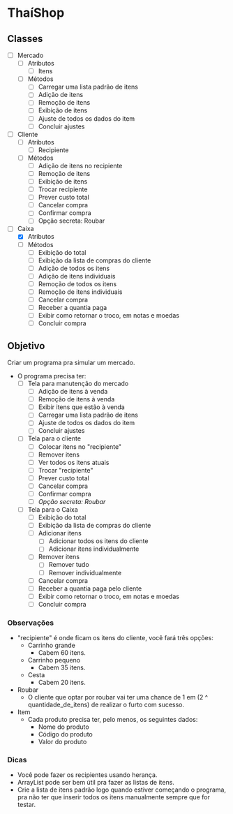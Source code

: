 # ThaíShop

## Classes

- [ ] Mercado
  - [ ] Atributos
    - [ ] Itens
  - [ ] Métodos
    - [ ] Carregar uma lista padrão de itens
    - [ ] Adição de itens
    - [ ] Remoção de itens
    - [ ] Exibição de itens
    - [ ] Ajuste de todos os dados do item
    - [ ] Concluir ajustes
- [ ] Cliente
  - [ ] Atributos
    - [ ] Recipiente
  - [ ] Métodos
    - [ ] Adição de itens no recipiente
    - [ ] Remoção de itens
    - [ ] Exibição de itens
    - [ ] Trocar recipiente
    - [ ] Prever custo total
    - [ ] Cancelar compra
    - [ ] Confirmar compra
    - [ ] Opção secreta: Roubar
- [ ] Caixa
  - [x] Atributos
  - [ ] Métodos
    - [ ] Exibição do total
    - [ ] Exibição da lista de compras do cliente
    - [ ] Adição de todos os itens
    - [ ] Adição de itens individuais
    - [ ] Remoção de todos os itens
    - [ ] Remoção de itens individuais
    - [ ] Cancelar compra
    - [ ] Receber a quantia paga
    - [ ] Exibir como retornar o troco, em notas e moedas
    - [ ] Concluir compra

## Objetivo

Criar um programa pra simular um mercado.

- O programa precisa ter:
  - [ ] Tela para manutenção do mercado
    - [ ] Adição de itens à venda
    - [ ] Remoção de itens à venda
    - [ ] Exibir itens que estão à venda
    - [ ] Carregar uma lista padrão de itens
    - [ ] Ajuste de todos os dados do item
    - [ ] Concluir ajustes
  - [ ] Tela para o cliente
    - [ ] Colocar itens no "recipiente"
    - [ ] Remover itens
    - [ ] Ver todos os itens atuais
    - [ ] Trocar "recipiente"
    - [ ] Prever custo total
    - [ ] Cancelar compra
    - [ ] Confirmar compra
    - [ ] *Opção secreta: Roubar*
  - [ ] Tela para o Caixa
    - [ ] Exibição do total
    - [ ] Exibição da lista de compras do cliente
    - [ ] Adicionar itens
      - [ ] Adicionar todos os itens do cliente
      - [ ] Adicionar itens individualmente
    - [ ] Remover itens
      - [ ] Remover tudo
      - [ ] Remover individualmente
    - [ ] Cancelar compra
    - [ ] Receber a quantia paga pelo cliente
    - [ ] Exibir como retornar o troco, em notas e moedas
    - [ ] Concluir compra

### Observações

- "recipiente" é onde ficam os itens do cliente, você fará três opções:
  - Carrinho grande
    - Cabem 60 itens.
  - Carrinho pequeno
    - Cabem 35 itens.
  - Cesta
    - Cabem 20 itens.
- Roubar
  - O cliente que optar por roubar vai ter uma chance de 1 em (2 ^ quantidade_de_itens) de realizar o furto com sucesso.
- Item
  - Cada produto precisa ter, pelo menos, os seguintes dados:
    - Nome do produto
    - Código do produto
    - Valor do produto

### Dicas

- Você pode fazer os recipientes usando herança.
- ArrayList pode ser bem útil pra fazer as listas de itens.
- Crie a lista de itens padrão logo quando estiver começando o programa, pra não ter que inserir todos os itens manualmente sempre que for testar.